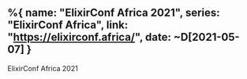 %{
  name: "ElixirConf Africa 2021",
  series: "ElixirConf Africa",
  link: "https://elixirconf.africa/",
  date:  ~D[2021-05-07]
}
---
ElixirConf Africa 2021